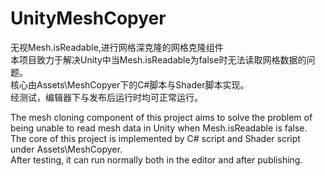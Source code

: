 # UnityMeshCopyer
 无视Mesh.isReadable,进行网格深克隆的网格克隆组件<br />
 本项目致力于解决Unity中当Mesh.isReadable为false时无法读取网格数据的问题。<br />
 核心由Assets\MeshCopyer下的C#脚本与Shader脚本实现。<br />
 经测试，编辑器下与发布后运行时均可正常运行。<br />

 The mesh cloning component of this project aims to solve the problem of being unable to read mesh data in Unity when Mesh.isReadable is false.<br />
The core of this project is implemented by C# script and Shader script under Assets\MeshCopyer.<br />
After testing, it can run normally both in the editor and after publishing.<br />
